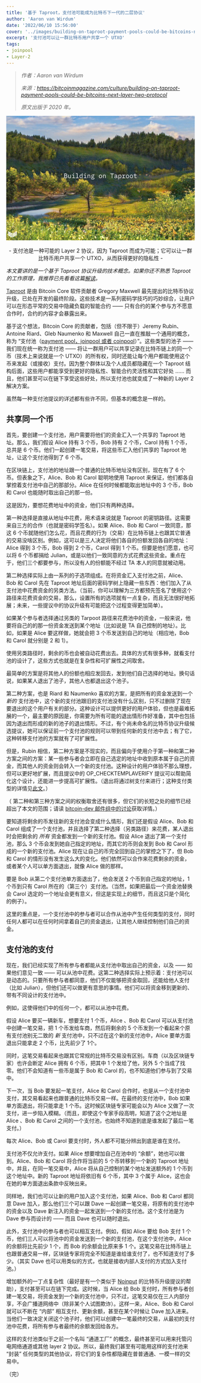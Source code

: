 ```yaml
---
title: '基于 Taproot，支付池可能成为比特币下一代的二层协议'
author: 'Aaron van Wirdum'
date: '2022/06/10 15:56:00'
cover: '../images/building-on-taproot-payment-pools-could-be-bitcoins-next-layer-two-protocol/rotocol.png'
excerpt: '支付池可以让一群比特币用户共享一个 UTXO'
tags:
- joinpool
- Layer-2
---
```



> *作者：Aaron van Wirdum*
>
> *来源：<https://bitcoinmagazine.com/culture/building-on-taproot-payment-pools-could-be-bitcoins-next-layer-two-protocol>*
>
> *原文出版于 2020 年。*

![Payment pools, a potential Layer Two solution made possible through Taproot, could let groups of bitcoin users share UTXOs and enjoy more privacy.](../images/building-on-taproot-payment-pools-could-be-bitcoins-next-layer-two-protocol/rotocol.png)

<p style="text-align:center">- 支付池是一种可能的 Layer 2 协议，因为 Taproot 而成为可能；它可以让一群比特币用户共享一个 UTXO，从而获得更好的隐私性  -</p>


*本文要讲的是一个基于 Taproot 协议升级的技术概念。如果你还不熟悉 Taproot 的工作原理，我推荐已先看看这篇[解读](https://bitcoinmagazine.com/articles/taproot-coming-what-it-and-how-it-will-benefit-bitcoin)。*

[Taproot](https://bitcoinmagazine.com/articles/taproot-coming-what-it-and-how-it-will-benefit-bitcoin) 是由 Bitcoin Core 软件贡献者 Gregory Maxwell 最先提出的比特币协议升级，已处在开发的最终阶段。这些技术是一系列密码学技巧的巧妙综合，让用户可以在形态平常的交易中隐藏负载的智能合约 —— 只有合约的某个参与方不愿意合作时，合约的内容才会暴露出来。

基于这个想法，Bitcoin Core 的贡献者，包括（但不限于）Jeremy Rubin、Antoine Riard、Gleb Naumenko 和 Maxwell 自己一直在推敲一个通用的概念，称为 “支付池（[payment pool，joinpool 或者 coinpool](https://discrete-blog.github.io/coinpool/)）”。这些类型的池子 —— 我们现在统一称为支付池 —— 将让一群用户可以共享记录在比特币链上的同一个币（技术上来说就是一个 UTXO）的所有权，同时还能让每个用户都能使用这个币来发起（或接收）支付。因为整个群体以及个人成员都隐藏在一个 Taproot 结构后面，这些用户都能享受到更好的隐私性、智能合约灵活性和其它好处 …… 而且，他们甚至可以在链下享受这些好处，所以支付池也就变成了一种新的 Layer 2 解决方案。

虽然每一种支付池提议的详述都有些许不同，但基本的概念是一样的。

## 共享同一个币

首先，要创建一个支付池，用户需要将他们的资金汇入一个共享的 Taproot 地址。那么，我们假设 Alice 持有 3 个币，Bob 持有 2 个币，Carol 持有 1 个币，总共是 6 个币。他们一起创建一笔交易，将这些币汇入他们共享的 Taproot 地址，让这个支付池得到了 6 个币。

在区块链上，支付池的地址跟一个普通的比特币地址没有区别，现在有了 6 个币。但表象之下，Alice、Bob 和 Carol 聪明地使用 Taproot 来保证，他们都各自掌控着支付池中自己的那部分。Alice 在任何时候都能取出地址中的 3 个币，Bob 和 Carol 也能随时取出自己的那一份。

这是因为，要想花费地址中的资金，他们只有两种选择。

第一种选择是直接从地址中花费，用术语来说就是 Taproot 的密钥路径。这需要来自三方的合作（也就是密码学签名）。如果 Alice、Bob 和 Carol 一致同意，那这 6 个币就随他们怎么花，而且花费的行为（交易）在比特币链上也跟其它普通的交易没啥区别。例如，这可以是三人决定将他们各自的份额发回各自的地址：Alice 得到 3 个币，Bob 得到 2 个币，Carol 得到 1 个币。但要是他们愿意，也可以将 6 个币都捐给 Julian，或是以他们一致同意的方式花费这些资金。重点在于，他们三个都要参与，所以没有人的份额能不经过 TA 本人的同意就被动用。

第二种选择实际上由一系列的子选项组成。在将资金汇入支付池之前，Alice、Bob 和 Carol 先在 Taproot 地址后面的密码学树上隐藏一些东西：他们加入了从支付池中花费资金的另类方法。（当前，你可以理解为三方都预先签名了使用这个路径来花费资金的交易，那么，设置所有的选项就有一点复杂，而且无法很好地拓展；未来，一些提议中的协议升级有可能把这个过程变得更加简单）。

如果某个参与者选择通过另类的 Tarpoot 路径来花费池中的资金，一般来说，他要将自己的的那一份资金发送到某个地址（比如说是 TA 自己控制的地址）。比如，如果是 Alice 要这样做，她就会把 3 个币发送到自己的地址（相应地，Bob 和 Carol 就分别是 2 和 1）。

使用另类路径时，剩余的币也会被自动花费出去。具体的方式有很多种，就看支付池的设计了，这些方式也就是在复杂性和可扩展性之间取舍。

最简单的方案是将其他人的份额也相应发回去，发到他们自己选择的地址。换句话说，如果某人退出了池子，其他人也都退出这个池子。

第二种方案，也是 Riard 和 Naumenko 喜欢的方案，是把所有的资金发送到一个 *新的* 支付池中，这个新的支付池跟旧的支付池没有什么区别，只不过删除了现在要退出的这个用户有关的部分。这种设计可以提供更好的用户体验，但也是最难拓展的一个，最主要的原因是，你需要为所有可能的退出情形作好准备，其中也包括因为退出而形成的新的池子的退出情形。不过，有个尚未命名的比特币协议升级候选提议，她可以保证前一个支付池的规则可以带到任何新的支付池中去；有了它，这种转移支付池的方案就有了可扩展性。

但是，Rubin 相信，第二种方案是不现实的，而且偏向于使用介于第一种和第二种方案之间的方案：某一些参与者会立即在自己选定的地址中收到原本属于自己的资金，而其他人的资金则会转入一个新的支付池。这种设计的用户体验不那么理想，但可以更好地扩展，而且提议中的 OP_CHECKTEMPLAVERIFY 提议可以帮助简化这个设计，还能进一步提高可扩展性。（退出将通过树支付来进行；这种支付类型的详情见[此文](https://bitcoinmagazine.com/articles/secure-the-bag-cutting-transactions-in-half-to-resolve-bitcoin-network-congestion)。）

（ 第二种和第三种方案之间的权衡取舍还有很多，但它们的长短之处的细节已经超出了本文的范围；请读 [bitcoin-dev 邮件组中的讨论](https://www.mail-archive.com/bitcoin-dev@lists.linuxfoundation.org/msg08994.html)获取详情。）

要知道将剩余的币发往新的支付池会变成什么情形，我们还是假设 Alice、Bob 和 Carol 组成了一个支付池，并且选择了第二种选择（另类路径）来花费，某人退出时会把剩余的 *所有* 资金都发到一个新的支付池。假设 Alice 退出了第一个支付池，那么 3 个币会发到她自己指定的地址，而其它的币则会发到 Bob 和 Carol 形成的一个新的支付池。Alice 现在让自己的币完全回到自己的掌控之下了，但 Bob 和 Carol 的情形没有发生这么大的变化。他们依然可以合作来花费剩余的资金，或者某个人可以单方面退出，就像 Alice 做的那样。

要是 Bob 从第二个支付池单方面退出了，他会发送 2 个币到自己指定的地址，1 个币到只有 Carol 所在的（第三个）支付池。（当然，如果把最后一个资金池替换会 Carol 选定的一个地址会更有意义，但这是实现上的细节，而且这只是个简化的例子）。

这里的重点是，一个支付池中的参与者可以合作从池中产生任何类型的支付，同时任何人都可以在任何时间拿着自己的资金退出，让其他人继续控制他们自己的资金。

## 支付池的支付

现在，我们已经实现了所有参与者都能从支付池中取出自己的资金，以及 —— 如果他们意见一致 —— 可以从池中花费。这第二种选择实际上预示着：支付池可以是动态的。只要所有参与者都同意，他们不仅能够把资金取回，还能给他人支付（比如 Julian），但他们还可以做更有意思的事情。他们可以将资金移到更新的、带有不同设计的支付池中。

例如，这使得他们中的任何一个，都可以从池中花费。

假设 Alice 要买一辆新车，想要支付 1 个币，Alice 、Bob 和 Carol 可以从支付池中创建一笔交易，把 1 个币发给车商，然后将剩余的 5 个币发到一个看起来个原有支付池别无二致的 *新* 支付池中，只不过在这个新的支付池中，Alice 要单方面退出只能拿走 2 个币，比先前少了 1个。

同时，这笔交易看起来也跟其它常规的比特币交易没有区别。车商（以及区块链专家）也许会断定 Alice 拥有 6 个币，把其中 1 个发给了他，另外 5 个当成了找零。他们不会知道有一些币是属于 Bob 和 Carol 的，也不知道他们参与到了交易中。

下一次，当 Bob 要发起一笔支付，Alice 和 Carol 合作时，也是从一个支付池中支付，其交易看起来也跟普通的比特币交易一样。在最终的支付池中，Bob 如果单方面退出，将只能拿走 1 个币。这时候区块链专家可能会以为 Alice 又做了一次支付，进一步陷入模糊。（而且，即使这个专家手段高明，知道了这个之地址是 Alice 、Bob 和 Carol 之间的一个支付池，也始终不知道到底是谁发起了最后一笔支付。）

每次 Alice、Bob 或 Carol 要支付时，外人都不可能分辨出到底是谁在支付。

支付池不仅允许支付。如果 Alice 想要增加自己在池中的 “余额”，她也可以做到。Alice、Bob 和 Carol 将合作将当前的 5 个币转移到一个新的 Taproot 地址中，并且，在同一笔交易中，Alice 将从自己控制的某个地址发送额外的 1 个币到这个地址中。新的 Taproot 地址将依旧有 6 个币，其中 3 个属于 Alice，这也会在她的单方面退出条款中反映出来。

同样地，我们也可以让新的用户加入这个支付池，如果 Alice、Bob 和 Carol 都同意 Dave 加入，那么他们三个可以跟 Dave 一起创建一笔交易，将原有的支付池中的资金以及 Dave 新注入的资金一起发送到一个新的支付池。这个支付池是为 Dave 参与而设计的 —— 而且 Dave 也可以随时退出。

此外，支付池中的参与者也可以相互支付。例如，假如 Alice 要给 Bob 支付 1 个币，他们三人可以将池中的资金发送到一个新的支付池，在这个支付池中，Alice 的余额将比先前少 1 个，而 Bob 的余额会比原来多 1 个。这笔交易在比特币链上也跟普通交易一样，区块链专家将完全不知道是谁给谁支付了，也不知道支付了多少。（其实 Dave 也可以用类似的方式，也就是接收内部人支付的方式加入支付池。）

增加额外的一丁点复杂性（最好是有一个类似于 [Noinput](https://bitcoinmagazine.com/articles/noinput-class-bitcoin-soft-fork-simplify-lightning) 的比特币升级提议的帮助），支付甚至可以在链下完成。这时候，当 Alice 给 Bob 支付时，所有参与者创建一笔交易，将资金发到一个新的支付池中，只不过，这笔交易仅在三人内部分享，不会广播道网络中（除非某个人试图欺诈）。这样一来，Alice、Bob 和 Carol 就可以不断在 “内部” 相互支付、更新余额，甚至在某个时候让 Dave 加入进来。当他们一致决定关闭这个池子时，他们可以创建中一笔最终的交易，从最初的支付池中花费，将所有参与者最终的余额发回给各方。

这样的支付池类似于之前一个名叫 “通道工厂” 的概念，最终甚至可以用来托管闪电网络通道或其他 layer 2 协议。所以，最终我们甚至有可能用这样的支付池来 “封装” 任何类型的其他协议，将它们的复杂性都隐藏在普普通通、一模一样的交易中。

（完）